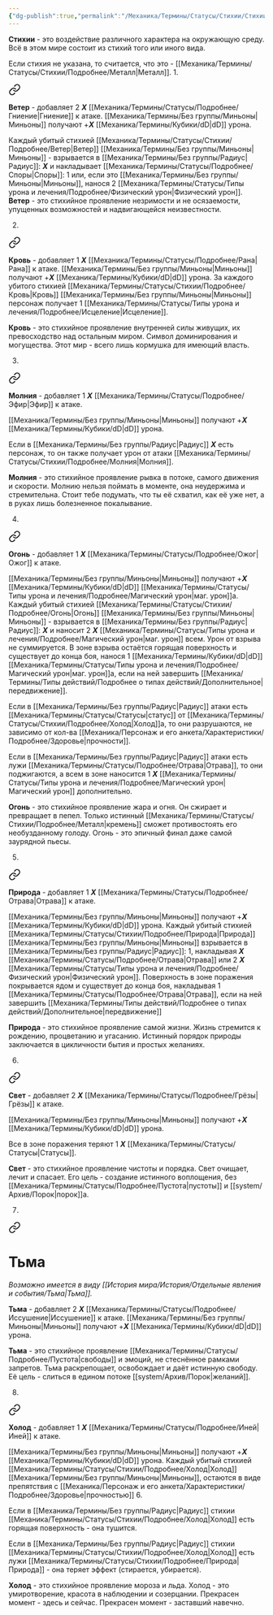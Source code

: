```yaml
---
{"dg-publish":true,"permalink":"/Механика/Термины/Статусы/Стихии/Стихии/","noteIcon":"","created":"2025-10-12T10:43:20.960+03:00","updated":"2025-09-24T18:54:35.212+03:00"}
---
```



**Стихии** - это воздействие различного характера на окружающую среду. Всё в этом мире состоит из стихий того или иного вида. 

Если стихия не указана, то считается, что это - [[Механика/Термины/Статусы/Стихии/Подробнее/Металл\|Металл]].
1. 
<div class="transclusion internal-embed is-loaded"><a class="markdown-embed-link" href="/Механика/Термины/Статусы/Стихии/Подробнее/Ветер/" aria-label="Open link"><svg xmlns="http://www.w3.org/2000/svg" width="24" height="24" viewBox="0 0 24 24" fill="none" stroke="currentColor" stroke-width="2" stroke-linecap="round" stroke-linejoin="round" class="svg-icon lucide-link"><path d="M10 13a5 5 0 0 0 7.54.54l3-3a5 5 0 0 0-7.07-7.07l-1.72 1.71"></path><path d="M14 11a5 5 0 0 0-7.54-.54l-3 3a5 5 0 0 0 7.07 7.07l1.71-1.71"></path></svg></a><div class="markdown-embed">





**Ветер** - добавляет 2 ***Х*** [[Механика/Термины/Статусы/Подробнее/Гниение\|Гниение]] к атаке.
[[Механика/Термины/Без группы/Миньоны\|Миньоны]] получают +***Х*** [[Механика/Термины/Кубики/dD\|dD]] урона. 

Каждый убитый стихией [[Механика/Термины/Статусы/Стихии/Подробнее/Ветер\|Ветер]] [[Механика/Термины/Без группы/Миньоны\|Миньоны]] - взрывается в [[Механика/Термины/Без группы/Радиус\|Радиус]]: ***Х*** и накладывает [[Механика/Термины/Статусы/Подробнее/Споры\|Споры]]: 1 или, если это [[Механика/Термины/Без группы/Миньоны\|Миньоны]], нанося 2 [[Механика/Термины/Статусы/Типы урона и лечения/Подробнее/Физический урон\|Физический урон]]. 
**Ветер** - это стихийное проявление незримости и не осязаемости, упущенных возможностей и надвигающейся неизвестности. 

</div></div>


2. 
<div class="transclusion internal-embed is-loaded"><a class="markdown-embed-link" href="/Механика/Термины/Статусы/Стихии/Подробнее/Кровь/" aria-label="Open link"><svg xmlns="http://www.w3.org/2000/svg" width="24" height="24" viewBox="0 0 24 24" fill="none" stroke="currentColor" stroke-width="2" stroke-linecap="round" stroke-linejoin="round" class="svg-icon lucide-link"><path d="M10 13a5 5 0 0 0 7.54.54l3-3a5 5 0 0 0-7.07-7.07l-1.72 1.71"></path><path d="M14 11a5 5 0 0 0-7.54-.54l-3 3a5 5 0 0 0 7.07 7.07l1.71-1.71"></path></svg></a><div class="markdown-embed">





**Кровь** - добавляет 1 ***Х*** [[Механика/Термины/Статусы/Подробнее/Рана\|Рана]] к атаке.
[[Механика/Термины/Без группы/Миньоны\|Миньоны]] получают +***Х*** [[Механика/Термины/Кубики/dD\|dD]] урона. За каждого убитого стихией [[Механика/Термины/Статусы/Стихии/Подробнее/Кровь\|Кровь]] [[Механика/Термины/Без группы/Миньоны\|Миньоны]] персонаж получает 1 [[Механика/Термины/Статусы/Типы урона и лечения/Подробнее/Исцеление\|Исцеление]]. 

**Кровь** - это стихийное проявление внутренней силы живущих, их превосходство над остальным миром. Символ доминирования и могущества. Этот мир - всего лишь кормушка для имеющий власть.

</div></div>

3. 
<div class="transclusion internal-embed is-loaded"><a class="markdown-embed-link" href="/Механика/Термины/Статусы/Стихии/Подробнее/Молния/" aria-label="Open link"><svg xmlns="http://www.w3.org/2000/svg" width="24" height="24" viewBox="0 0 24 24" fill="none" stroke="currentColor" stroke-width="2" stroke-linecap="round" stroke-linejoin="round" class="svg-icon lucide-link"><path d="M10 13a5 5 0 0 0 7.54.54l3-3a5 5 0 0 0-7.07-7.07l-1.72 1.71"></path><path d="M14 11a5 5 0 0 0-7.54-.54l-3 3a5 5 0 0 0 7.07 7.07l1.71-1.71"></path></svg></a><div class="markdown-embed">





**Молния** - добавляет 1 ***Х*** [[Механика/Термины/Статусы/Подробнее/Эфир\|Эфир]] к атаке.

[[Механика/Термины/Без группы/Миньоны\|Миньоны]] получают +***Х*** [[Механика/Термины/Кубики/dD\|dD]] урона. 

Если в [[Механика/Термины/Без группы/Радиус\|Радиус]] ***Х*** есть персонаж, то он также получает урон от атаки [[Механика/Термины/Статусы/Стихии/Подробнее/Молния\|Молния]]. 

**Молния** - это стихийное проявление рывка в потоке, самого движения и скорости. Молнию нельзя поймать в моменте, она неудержима и стремительна. Стоит тебе подумать, что ты её схватил, как её уже нет, а в руках лишь болезненное покалывание. 

</div></div>

4. 
<div class="transclusion internal-embed is-loaded"><a class="markdown-embed-link" href="/Механика/Термины/Статусы/Стихии/Подробнее/Огонь/" aria-label="Open link"><svg xmlns="http://www.w3.org/2000/svg" width="24" height="24" viewBox="0 0 24 24" fill="none" stroke="currentColor" stroke-width="2" stroke-linecap="round" stroke-linejoin="round" class="svg-icon lucide-link"><path d="M10 13a5 5 0 0 0 7.54.54l3-3a5 5 0 0 0-7.07-7.07l-1.72 1.71"></path><path d="M14 11a5 5 0 0 0-7.54-.54l-3 3a5 5 0 0 0 7.07 7.07l1.71-1.71"></path></svg></a><div class="markdown-embed">




**Огонь** - добавляет 1 ***Х*** [[Механика/Термины/Статусы/Подробнее/Ожог\|Ожог]] к атаке. 

[[Механика/Термины/Без группы/Миньоны\|Миньоны]] получают +***Х*** [[Механика/Термины/Кубики/dD\|dD]] [[Механика/Термины/Статусы/Типы урона и лечения/Подробнее/Магический урон\|маг. урон]]а. 
Каждый убитый стихией [[Механика/Термины/Статусы/Стихии/Подробнее/Огонь\|Огонь]] [[Механика/Термины/Без группы/Миньоны\|Миньоны]] - взрывается в [[Механика/Термины/Без группы/Радиус\|Радиус]]: ***Х*** и наносит 2 ***Х*** [[Механика/Термины/Статусы/Типы урона и лечения/Подробнее/Магический урон\|маг. урон]] всем. Урон от взрыва не суммируется. В зоне взрыва остаётся горящая поверхность и существует до конца боя, нанося 1 [[Механика/Термины/Кубики/dD\|dD]] [[Механика/Термины/Статусы/Типы урона и лечения/Подробнее/Магический урон\|маг. урон]]а, если на ней завершить [[Механика/Термины/Типы действий/Подробнее о типах действий/Дополнительное\|передвижение]].

Если в [[Механика/Термины/Без группы/Радиус\|Радиус]] атаки есть [[Механика/Термины/Статусы/Статусы\|статус]] от [[Механика/Термины/Статусы/Стихии/Подробнее/Холод\|Холод]]а, то они разрушаются, не зависимо от кол-ва [[Механика/Персонаж и его анкета/Характеристики/Подробнее/Здоровье\|прочности]]. 

Если в [[Механика/Термины/Без группы/Радиус\|Радиус]] атаки есть лужи [[Механика/Термины/Статусы/Подробнее/Отрава\|Отрава]], то они поджигаются, а всем в зоне наносится 1 ***Х*** [[Механика/Термины/Статусы/Типы урона и лечения/Подробнее/Магический урон\|Магический урон]] дополнительно. 

**Огонь** - это стихийное проявление жара и огня. Он сжирает и превращает в пепел. Только истинный [[Механика/Термины/Статусы/Стихии/Подробнее/Металл\|кремень]] сможет противостоять его необузданному голоду. Огонь - это эпичный финал даже самой заурядной пьесы. 

</div></div>

5. 
<div class="transclusion internal-embed is-loaded"><a class="markdown-embed-link" href="/Механика/Термины/Статусы/Стихии/Подробнее/Природа/" aria-label="Open link"><svg xmlns="http://www.w3.org/2000/svg" width="24" height="24" viewBox="0 0 24 24" fill="none" stroke="currentColor" stroke-width="2" stroke-linecap="round" stroke-linejoin="round" class="svg-icon lucide-link"><path d="M10 13a5 5 0 0 0 7.54.54l3-3a5 5 0 0 0-7.07-7.07l-1.72 1.71"></path><path d="M14 11a5 5 0 0 0-7.54-.54l-3 3a5 5 0 0 0 7.07 7.07l1.71-1.71"></path></svg></a><div class="markdown-embed">





**Природа** - добавляет 1 ***Х*** [[Механика/Термины/Статусы/Подробнее/Отрава\|Отрава]] к атаке.

[[Механика/Термины/Без группы/Миньоны\|Миньоны]] получают +***Х*** [[Механика/Термины/Кубики/dD\|dD]] урона. Каждый убитый стихией [[Механика/Термины/Статусы/Стихии/Подробнее/Природа\|Природа]] [[Механика/Термины/Без группы/Миньоны\|Миньоны]] взрывается в [[Механика/Термины/Без группы/Радиус\|Радиус]]: 1, накладывая ***Х*** [[Механика/Термины/Статусы/Подробнее/Отрава\|Отрава]] или 2 ***Х*** [[Механика/Термины/Статусы/Типы урона и лечения/Подробнее/Физический урон\|Физический урон]]. Поверхность в зоне поражения покрывается ядом и существует до конца боя, накладывая 1 [[Механика/Термины/Статусы/Подробнее/Отрава\|Отрава]], если на ней завершить [[Механика/Термины/Типы действий/Подробнее о типах действий/Дополнительное\|передвижение]]

**Природа** - это стихийное проявление самой жизни. Жизнь стремится к рождению, процветанию и угасанию. Истинный порядок природы заключается в цикличности бытия и простых желаниях. 

</div></div>

6. 
<div class="transclusion internal-embed is-loaded"><a class="markdown-embed-link" href="/Механика/Термины/Статусы/Стихии/Подробнее/Свет/" aria-label="Open link"><svg xmlns="http://www.w3.org/2000/svg" width="24" height="24" viewBox="0 0 24 24" fill="none" stroke="currentColor" stroke-width="2" stroke-linecap="round" stroke-linejoin="round" class="svg-icon lucide-link"><path d="M10 13a5 5 0 0 0 7.54.54l3-3a5 5 0 0 0-7.07-7.07l-1.72 1.71"></path><path d="M14 11a5 5 0 0 0-7.54-.54l-3 3a5 5 0 0 0 7.07 7.07l1.71-1.71"></path></svg></a><div class="markdown-embed">




**Свет** - добавляет 2 ***Х*** [[Механика/Термины/Статусы/Подробнее/Грёзы\|Грёзы]] к атаке.

[[Механика/Термины/Без группы/Миньоны\|Миньоны]] получают +***Х*** [[Механика/Термины/Кубики/dD\|dD]] урона.

Все в зоне поражения теряют 1 ***Х*** [[Механика/Термины/Статусы/Статусы\|Статусы]]. 

**Свет** - это стихийное проявление чистоты и порядка. Свет очищает, лечит и спасает. Его цель - создание истинного воплощения, без [[Механика/Термины/Статусы/Подробнее/Пустота\|пустоты]] и [[system/Архив/Порок\|порок]]а.

</div></div>

7. 
<div class="transclusion internal-embed is-loaded"><a class="markdown-embed-link" href="/Механика/Термины/Статусы/Стихии/Подробнее/Тьма/" aria-label="Open link"><svg xmlns="http://www.w3.org/2000/svg" width="24" height="24" viewBox="0 0 24 24" fill="none" stroke="currentColor" stroke-width="2" stroke-linecap="round" stroke-linejoin="round" class="svg-icon lucide-link"><path d="M10 13a5 5 0 0 0 7.54.54l3-3a5 5 0 0 0-7.07-7.07l-1.72 1.71"></path><path d="M14 11a5 5 0 0 0-7.54-.54l-3 3a5 5 0 0 0 7.07 7.07l1.71-1.71"></path></svg></a><div class="markdown-embed">

<div class="markdown-embed-title">

# Тьма

</div>




*Возможно имеется в виду [[История мира/История/Отдельные явления и события/Тьма\|Тьма]].*

**Тьма** - добавляет 2 ***Х*** [[Механика/Термины/Статусы/Подробнее/Иссушение\|Иссушение]] к атаке.
[[Механика/Термины/Без группы/Миньоны\|Миньоны]] получают +***Х*** [[Механика/Термины/Кубики/dD\|dD]] урона.

**Тьма** - это стихийное проявление [[Механика/Термины/Статусы/Подробнее/Пустота\|свободы]] и эмоций, не стеснённое рамками запретов. Тьма раскрепощает, освобождает и даёт истинную свободу. Её цель - слиться в едином потоке [[system/Архив/Порок\|желаний]]. 

</div></div>

8. 
<div class="transclusion internal-embed is-loaded"><a class="markdown-embed-link" href="/Механика/Термины/Статусы/Стихии/Подробнее/Холод/" aria-label="Open link"><svg xmlns="http://www.w3.org/2000/svg" width="24" height="24" viewBox="0 0 24 24" fill="none" stroke="currentColor" stroke-width="2" stroke-linecap="round" stroke-linejoin="round" class="svg-icon lucide-link"><path d="M10 13a5 5 0 0 0 7.54.54l3-3a5 5 0 0 0-7.07-7.07l-1.72 1.71"></path><path d="M14 11a5 5 0 0 0-7.54-.54l-3 3a5 5 0 0 0 7.07 7.07l1.71-1.71"></path></svg></a><div class="markdown-embed">




**Холод** - добавляет 1 ***Х*** [[Механика/Термины/Статусы/Подробнее/Иней\|Иней]] к атаке.

[[Механика/Термины/Без группы/Миньоны\|Миньоны]] получают +***Х*** [[Механика/Термины/Кубики/dD\|dD]] урона. 
Каждый убитый стихией [[Механика/Термины/Статусы/Стихии/Подробнее/Холод\|Холод]] [[Механика/Термины/Без группы/Миньоны\|Миньоны]], остаются в виде препятствия с [[Механика/Персонаж и его анкета/Характеристики/Подробнее/Здоровье\|прочностью]] 6. 

Если в [[Механика/Термины/Без группы/Радиус\|Радиус]] стихии [[Механика/Термины/Статусы/Стихии/Подробнее/Холод\|Холод]] есть горящая поверхность - она тушится. 

Если в [[Механика/Термины/Без группы/Радиус\|Радиус]] стихии [[Механика/Термины/Статусы/Стихии/Подробнее/Холод\|Холод]] есть лужи [[Механика/Термины/Статусы/Стихии/Подробнее/Природа\|Природа]] - она теряет эффект (стирается, убирается). 

**Холод** - это стихийное проявление мороза и льда. Холод - это умиротворение, красота в наблюдении и созерцании. 
Прекрасен момент - здесь и сейчас. 
Прекрасен момент - заставший навечно. 




</div></div>
